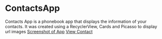 # ContactsApp
Contacts App is a phonebook app that displays the information of your contacts. 
It was created using a RecyclerView, Cards and Picasso to display url images
[Screenshot of App](https://github.com/Shadyaobuya/ContactsApp/blob/master/Screenshot_20210627-143015.png)
[View Contact](https://github.com/Shadyaobuya/ContactsApp/blob/master/Screenshot_20210627-143022.png)
